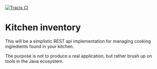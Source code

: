 [![Tracis CI](https://travis-ci.org/kajstrom/kitchen-inventory.svg?branch=master)](https://travis-ci.org/kajstrom/kitchen-inventory)

# Kitchen inventory

This will be a simplistic REST api implementation for managing cooking ingredients found in your kitchen.

The purpose is not to produce a real application, but rather brush up on tools in the Java ecosystem.